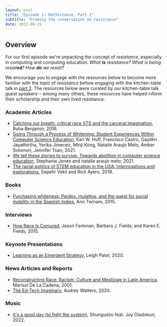 ```yaml
---
layout: post
title: "Episode 1: ReCSistance, Part 1"
subtitle: "Framing the conversation on resistance"
date: 2022-09-15
---
```


## Overview
For our first episode we're unpacking the concept of *resistance*, especially in computing and computing education. *What **is** resistance? What is being resist**ed**? How **do** we resist?*

We encourage you to engage with the resources below to become more familiar with the topic of *resistance* before engaging with the kitchen-table talk in [part 2](/2022/11/11/e1p2). The resources below were curated by our kitchen-table talk guest speakers-- among many others, these resources have helped inform their scholarship and their own lived resistance.

### Academic Articles
- [Catching our breath: critical race STS and the carceral imagination](https://estsjournal.org/index.php/ests/article/download/70/44), Ruha Benjamin; 2016.
- [Going Through a Process of Whitening: Student Experiences Within Computer Science Education](/assets/pdfs/csEdStudentExperience.pdf), Earl W. Huff, Francisco Castro, Gayithri Jayathirtha, Yerika Jimenez, Minji Kong, Natalie Araujo Melo, Amber Solomon, Jennifer Tsan; 2021.
- [We tell these stories to survive: Towards abolition in computer science education](https://link.springer.com/article/10.1007/s42330-021-00158-2), Stephanie Jones and natalie araujo melo; 2021.
- [The racial politics of STEM education in the USA: Interrogations and explorations](https://www.tandfonline.com/doi/pdf/10.1080/13613324.2019.1592831), Sepehr Vakil and Rick Ayers; 2019. 

### Books
- [Purchasing whiteness: Pardos, mulattos, and the quest for social mobility in the Spanish Indies](https://www.sup.org/books/title/?id=8173), Ann Twinam; 2015. 

### Interviews
- [How Race Is Conjured](https://jacobin.com/2015/06/karen-barbara-fields-racecraft-dolezal-racism/), Jason Farbman, Barbara J. Fields, and Karen E. Fields; 2015. 

### Keynote Presentations
- [Learning as an Emergent Strategy](https://www.isls.org/annual-meeting/icls/icls-2020-online-conference/), Leigh Patel; 2020. 

### News Articles and Reports
- [Reconstructing Race: Racism, Culture and Mestizaje in Latin America](https://nacla.org/article/reconstructing-race-racism-culture-and-mestizaje-latin-america), Marisol De La Cadena; 2001.
- [The Ed-Tech Imaginary](http://hackeducation.com/2020/06/21/imaginary), Audrey Watters; 2020. 

### Music
- [It's a good day (to fight the system)](https://shungudzo.lnk.to/gooddayftjoy), Shungudzo feat. Joy Oladokun; 2022.
